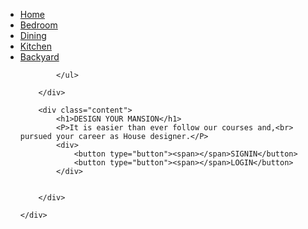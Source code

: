 <!DOCTYPE html>
<html>

<head>
    <title>Mansion design</title>
    <link rel="stylesheet" href="style.css">






</head>

<body>
    <div class="header">
        <div class="navbar">
            <img src="Mansion.jpg" alt="" srcset="logo">
            <ul>
                <li><a href="#">Home</a></li>
                <li><a href="#">Bedroom</a></li>
                <li><a href="#">Dining</a></li>
                <li><a href="#">Kitchen</a></li>
                <li><a href="#">Backyard</a></li>

            </ul>

        </div>

        <div class="content">
            <h1>DESIGN YOUR MANSION</h1>
            <P>It is easier than ever follow our courses and,<br> pursued your career as House designer.</P>
            <div>
                <button type="button"><span></span>SIGNIN</button>
                <button type="button"><span></span>LOGIN</button>
            </div>


        </div>

    </div>







</body>

</html>

